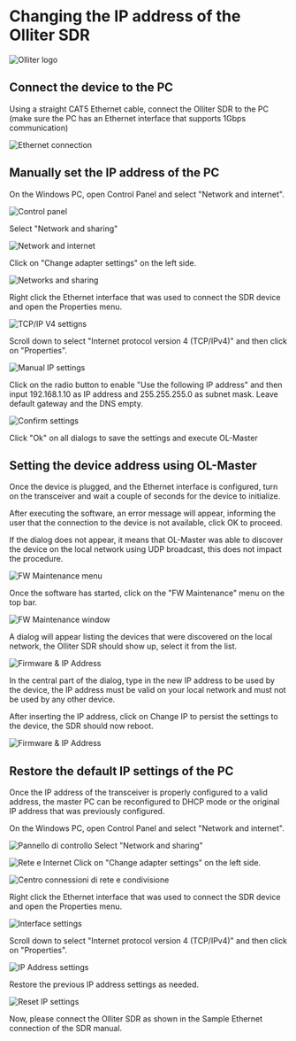 # Changing the IP address of the Olliter SDR

![Olliter logo](../resources/olliter-logo.png)

## Connect the device to the PC

Using a straight CAT5 Ethernet cable, connect the Olliter SDR to the PC (make sure the PC has an Ethernet interface that supports 1Gbps communication)

![Ethernet connection](./resources/images/cf512e5c0ffda0f080d25444c6d1b24657b0b1f6.png)

## Manually set the IP address of the PC

On the Windows PC, open Control Panel and select "Network and internet".

![Control panel](./resources/images/media/image34.png)

Select "Network and sharing"

![Network and internet](./resources/images/media/image35.png)

Click on "Change adapter settings" on the left side.

![Networks and sharing](./resources/images/media/image36.png)

Right click the Ethernet interface that was used to connect the SDR device and open the Properties menu.

![TCP/IP V4 settigns](./resources/images/media/image37.png)

Scroll down to select "Internet protocol version 4 (TCP/IPv4)" and then click on "Properties".

![Manual IP settings](./resources/images/media/image38.png)

Click on the radio button to enable "Use the following IP address" and then input 192.168.1.10 as IP address and 255.255.255.0 as subnet mask. Leave default gateway and the DNS empty.

![Confirm settings](./resources/images/media/image39.png)

Click "Ok" on all dialogs to save the settings and execute OL-Master

## Setting the device address using OL-Master

Once the device is plugged, and the Ethernet interface is configured, turn on the transceiver and wait a couple of seconds for the device to initialize.

After executing the software, an error message will appear, informing the user that the connection to the device is not available, click OK to proceed.

If the dialog does not appear, it means that OL-Master was able to discover the device on the local network using UDP broadcast, this does not impact the procedure.

![FW Maintenance menu](./resources/images/media/image40.png)

Once the software has started, click on the "FW Maintenance" menu on the top bar.

![FW Maintenance window](./resources/images/media/image41.png)

A dialog will appear listing the devices that were discovered on the local network, the Olliter SDR should show up, select it from the list.

![Firmware & IP Address](./resources/images/media/image42.png)

In the central part of the dialog, type in the new IP address to be used by the device, the IP address must be valid on your local network and must not be used by any other device.

After inserting the IP address, click on Change IP to persist the settings to the device, the SDR should now reboot.

![Firmware & IP Address](./resources/images/media/image43.png)

## Restore the default IP settings of the PC

Once the IP address of the transceiver is properly configured to a valid address, the master PC can be reconfigured to DHCP mode or the original IP address that was previously configured.

On the Windows PC, open Control Panel and select "Network and internet".

![Pannello di controllo](./resources/images/media/image34.png)
Select "Network and sharing"

![Rete e Internet](./resources/images/media/image35.png)
Click on "Change adapter settings" on the left side.

![Centro connessioni di rete e condivisione](./resources/images/media/image36.png)

Right click the Ethernet interface that was used to connect the SDR
device and open the Properties menu.

![Interface settings](./resources/images/media/image37.png)

Scroll down to select "Internet protocol version 4 (TCP/IPv4)" and then
click on "Properties".

![IP Address settings](./resources/images/media/image38.png)

Restore the previous IP address settings as needed.

![Reset IP settings](./resources/images/media/image44.png)

Now, please connect the Olliter SDR as shown in the Sample Ethernet connection of the SDR manual.
